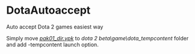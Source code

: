 # DotaAutoaccept
Auto accept Dota 2 games easiest way
  
Simply move [_pak01_dir.vpk_](https://github.com/Wolf49406/DotaAutoAccept/raw/main/pak01_dir.vpk) to _dota 2 beta\game\dota_tempcontent_ folder and add -tempcontent launch option.

